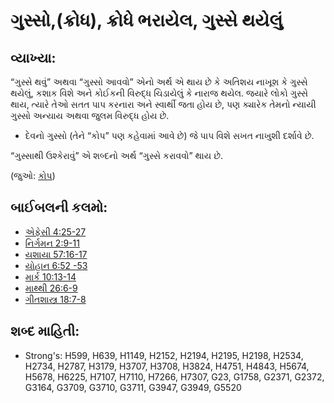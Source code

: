 # ગુસ્સો,(ક્રોધ), ક્રોધે ભરાયેલ, ગુસ્સે થયેલું 

## વ્યાખ્યા: 

“ગુસ્સે થવું” અથવા “ગુસ્સો આવવો” એનો અર્થ એ થાય છે કે અતિશય નાખૂશ કે ગુસ્સે થયેલું, કશાક વિશે અને કોઈકની વિરુદ્ધ ચિડાયેલું કે નારાજ થયેલ.
જયારે લોકો ગુસ્સે થાય, ત્યારે તેઓ સતત પાપ કરનારા અને સ્વાર્થી જતા હોય છે, પણ ક્યારેક તેમનો ન્યાયી ગુસ્સો અન્યાય અથવા જુલમ વિરુદ્ધ હોય છે.

* દેવનો ગુસ્સો (તેને “કોપ” પણ કહેવામાં આવે છે) જે પાપ વિશે સખત નાખુશી દર્શાવે છે.

“ગુસ્સાથી ઉશ્કેરાવું” એ શબ્દનો અર્થ “ગુસ્સે કરાવવો” થાય છે.

(જુઓ: [કોપ](../kt/wrath.md))

## બાઈબલની કલમો: 

* [એફેસી 4:25-27 ](rc://gu/tn/help/eph/04/25)
* [નિર્ગમન 2:9-11 ](rc://gu/tn/help/exo/32/09)
* [યશાયા 57:16-17 ](rc://gu/tn/help/isa/57/16)
* [યોહાન 6:52 -53 ](rc://gu/tn/help/jhn/06/52)
* [માર્ક 10:13-14 ](rc://gu/tn/help/mrk/10/13)
* [માથ્થી 26:6-9 ](rc://gu/tn/help/mat/26/06)
* [ગીતશાસ્ત્ર 18:7-8 ](rc://gu/tn/help/psa/018/007)

## શબ્દ માહિતી: 

* Strong's: H599, H639, H1149, H2152, H2194, H2195, H2198, H2534, H2734, H2787, H3179, H3707, H3708, H3824, H4751, H4843, H5674, H5678, H6225, H7107, H7110, H7266, H7307, G23, G1758, G2371, G2372, G3164, G3709, G3710, G3711, G3947, G3949, G5520
